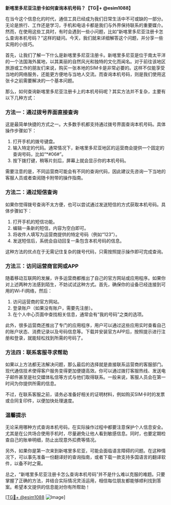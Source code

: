 **新喀里多尼亚注册卡如何查询本机号码？【TG💪+ @esim1088】**

在当今这个信息化的时代，通信工具已经成为我们日常生活中不可或缺的一部分。无论是旅行、工作还是学习，手机和电话卡都是我们与外界保持联系的重要媒介。然而，在使用这些工具时，有时会遇到一些小问题，比如“新喀里多尼亚注册卡怎么查询本机号码？”这样的疑问。今天，我们就来详细解答这个问题，并分享一些实用的小技巧。

首先，让我们了解一下什么是新喀里多尼亚注册卡。新喀里多尼亚是位于南太平洋的一个法国海外属地，以其美丽的自然风光和独特的文化而闻名。对于前往该地区旅游或工作的朋友们来说，购买一张本地的SIM卡是非常必要的。这样不仅能享受当地的网络服务，还能更方便地与当地人交流。而查询本机号码，则是我们使用这张卡之前需要解决的一个基本问题。

那么，如何查询新喀里多尼亚注册卡上的本机号码呢？其实方法并不复杂，主要有以下几种方式：

### 方法一：通过拨号界面直接查询

这是最简单快捷的方式之一。大多数手机都支持通过拨号界面查询本机号码。具体操作步骤如下：
1. 打开手机的拨号键盘。
2. 输入特定的代码。通常情况下，新喀里多尼亚地区的运营商会提供一个固定的查询号码，比如“*#06#”。
3. 按下拨打键，稍等片刻后，屏幕上就会显示你的本机号码。

需要注意的是，不同运营商可能会有不同的查询代码，因此建议先咨询一下当地的客服人员或者查阅随卡附带的操作指南。

### 方法二：通过短信查询

如果你觉得拨号查询不太方便，也可以尝试通过发送短信的方式获取本机号码。具体步骤如下：
1. 打开手机的短信功能。
2. 编辑一条新的短信，内容为空白即可。
3. 将收件人填写为运营商提供的特定号码（例如“123”）。
4. 发送短信后，系统会自动回复一条包含本机号码的信息。

这种方法的优点在于无需记住复杂的拨号代码，只需按照提示操作即可完成查询。

### 方法三：访问运营商官网或APP

随着移动互联网的发展，许多运营商都推出了自己的官方网站或应用程序。如果你对上述两种方法感到陌生，不妨试试这种方式。首先，确保你的设备已经连接到可用的Wi-Fi网络，然后：
1. 访问运营商的官方网站。
2. 登录账户（如果没有账户，需要先注册）。
3. 在个人中心页面中查找相关信息，通常会有“我的号码”之类的选项。

此外，很多运营商还推出了专门的应用程序，用户可以通过这些应用实时查看自己的账户状态、消费记录以及号码信息等。下载并安装官方APP后，按照提示进行注册和登录，就能轻松找到所需的号码了。

### 方法四：联系客服寻求帮助

如果以上方法都无法解决问题，那么最后的选择就是直接联系运营商的客服部门。现代通信技术使得客户服务变得更加便捷高效。你可以通过拨打客服热线、发送电子邮件甚至是社交媒体私信等方式与他们取得联系。一般来说，客服人员会在第一时间为你提供所需的信息。

不过，在联系客服之前，请务必准备好相关的证明材料，例如购买SIM卡时的发票或合同复印件，以便加快处理速度。

### 温馨提示

无论采用哪种方式查询本机号码，在实际操作过程中都要注意保护个人信息安全。尤其是在公共场合使用手机时，尽量避免让他人看到敏感信息。同时，也要定期检查自己的账单明细，防止出现意外扣费等情况。

另外，如果你是第一次来到新喀里多尼亚，可能会面临语言障碍的问题。在这种情况下，可以事先准备一份翻译好的查询指南，或者下载一款支持多国语言的翻译软件，以备不时之需。

总之，“新喀里多尼亚注册卡怎么查询本机号码”并不是什么难以克服的难题。只要掌握了正确的方法，并结合实际情况灵活运用，相信每位朋友都能够顺利找到答案。希望本文提供的信息能对你有所帮助！

[[TG💪+ @esim1088](https://t.me/s/esim1088) ![Image](https://i.postimg.cc/4NQfJmqS/Snipaste-2025-05-13-00-14-12.png)]